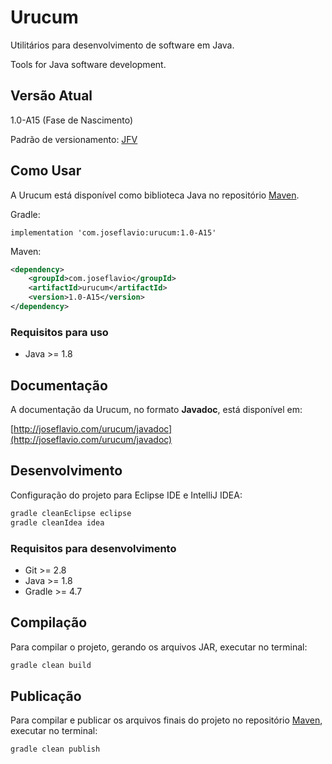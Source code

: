# Urucum

Utilitários para desenvolvimento de software em Java.

Tools for Java software development.

## Versão Atual

1.0-A15 (Fase de Nascimento)

Padrão de versionamento: [JFV](http://joseflavio.com/jfv)

## Como Usar

A Urucum está disponível como biblioteca Java no repositório [Maven](http://search.maven.org/#artifactdetails%7Ccom.joseflavio%7Curucum%7C1.0-A15%7Cjar).

Gradle:

```
implementation 'com.joseflavio:urucum:1.0-A15'
```

Maven:

```xml
<dependency>
    <groupId>com.joseflavio</groupId>
    <artifactId>urucum</artifactId>
    <version>1.0-A15</version>
</dependency>
```

### Requisitos para uso

* Java >= 1.8

## Documentação

A documentação da Urucum, no formato **Javadoc**, está disponível em:

[http://joseflavio.com/urucum/javadoc](http://joseflavio.com/urucum/javadoc)

## Desenvolvimento

Configuração do projeto para Eclipse IDE e IntelliJ IDEA:

```sh
gradle cleanEclipse eclipse
gradle cleanIdea idea
```

### Requisitos para desenvolvimento

* Git >= 2.8
* Java >= 1.8
* Gradle >= 4.7

## Compilação

Para compilar o projeto, gerando os arquivos JAR, executar no terminal:

```sh
gradle clean build
```

## Publicação

Para compilar e publicar os arquivos finais do projeto no repositório [Maven](http://search.maven.org/#artifactdetails%7Ccom.joseflavio%7Curucum%7C1.0-A15%7Cjar), executar no terminal:

```sh
gradle clean publish
```
